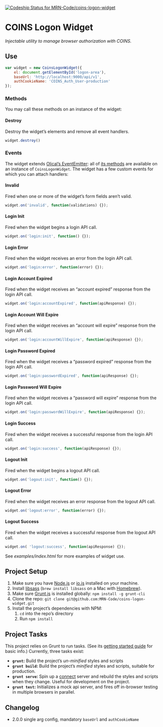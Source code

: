 [ ![Codeship Status for MRN-Code/coins-logon-widget](https://codeship.com/projects/b88d0f90-75ca-0133-0819-2ee6f44e2e4a/status?branch=master)](https://codeship.com/projects/118019)

# COINS Logon Widget

_Injectable utility to manage browser authorization with COINS._

## Use

```js
var widget = new CoinsLogonWidget({
    el: document.getElementById('logon-area'),
    baseUrl: 'http://localhost:9000/api/v1',
    authCookieName: 'COINS_Auth_User-production'
});
```

### Methods

You may call these methods on an instance of the widget:

#### Destroy

Destroy the widget’s elements and remove all event handlers.

```js
widget.destroy()
```

### Events

The widget extends [Olical’s EventEmitter](https://github.com/Olical/EventEmitter): all of [its methods](https://github.com/Olical/EventEmitter/blob/master/docs/api.md) are available on an instance of `CoinsLogonWidget`. The widget has a few custom events for which you can attach handlers:

#### Invalid

Fired when one or more of the widget’s form fields aren’t valid.

```js
widget.on('invalid', function(validations) {});
```

#### Login Init

Fired when the widget begins a login API call.

```js
widget.on('login:init', function() {});
```

#### Login Error

Fired when the widget receives an error from the login API call.

```js
widget.on('login:error', function(error) {});
```

#### Login Account Expired

Fired when the widget receives an “account expired” response from the login API call.

```js
widget.on('login:accountExpired', function(apiResponse) {});
```

#### Login Account Will Expire

Fired when the widget receives an “account will expire” response from the login API call.

```js
widget.on('login:accountWillExpire', function(apiResponse) {});
```

#### Login Password Expired

Fired when the widget receives a “password expired” response from the login API call.

```js
widget.on('login:passwordExpired', function(apiResponse) {});
```

#### Login Password Will Expire

Fired when the widget receives a “password will expire” response from the login API call.

```js
widget.on('login:passwordWillExpire', function(apiResponse) {});
```

#### Login Success

Fired when the widget receives a successful response from the login API call.

```js
widget.on('login:success', function(apiResponse) {});
```

#### Logout Init

Fired when the widget begins a logout API call.

```js
widget.on('logout:init', function() {});
```

#### Logout Error

Fired when the widget receives an error response from the logout API call.

```js
widget.on('logout:error', function(error) {});
```

#### Logout Success

Fired when the widget receives a successful response from the logout API call.

```js
widget.on( 'logout:success', function(apiResponse) {});
```

See _examples/index.html_ for more examples of widget use.

## Project Setup

1. Make sure you have [Node.js](https://nodejs.org/) or [io.js](https://iojs.org/en/index.html) installed on your machine.
2. Install [libsass](https://github.com/sass/libsass) (`brew install libsass` on a Mac with [Homebrew](http://brew.sh/)).
3. Make sure [Grunt.js](http://gruntjs.com/) is installed globally: `npm install -g grunt-cli`
3. Clone the repo: `git clone git@github.com:MRN-Code/coins-logon-widget.git`
4. Install the project’s dependencies with NPM:
    1. `cd` into the repo’s directory
    2. Run `npm install`

## Project Tasks

This project relies on Grunt to run tasks. (See its [getting started guide](http://gruntjs.com/getting-started) for basic info.) Currently, three tasks exist:

* **`grunt`:** Build the project’s _un-minified_ styles and scripts
* **`grunt build`:** Build the project’s _minified_ styles and scripts, suitable for production.
* **`grunt serve`:** Spin up a [connect](https://www.npmjs.com/package/connect) server and rebuild the styles and scripts when they change. Useful for development on the project.
* **`grunt test`:** Initializes a mock api server, and fires off in-browser testing in
multiple browsers in parallel.

## Changelog
- 2.0.0 single arg config, mandatory `baseUrl` and `authCookieName`
